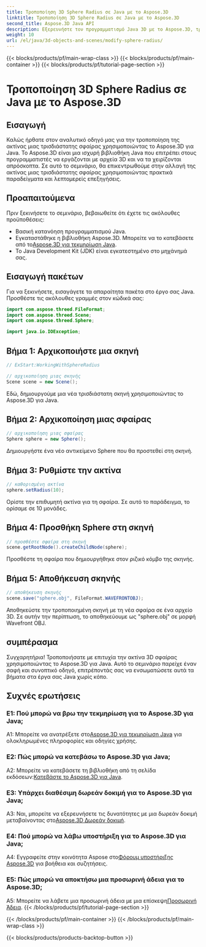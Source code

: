 ```yaml
---
title: Τροποποίηση 3D Sphere Radius σε Java με το Aspose.3D
linktitle: Τροποποίηση 3D Sphere Radius σε Java με το Aspose.3D
second_title: Aspose.3D Java API
description: Εξερευνήστε τον προγραμματισμό Java 3D με το Aspose.3D, τροποποιώντας την ακτίνα σφαίρας χωρίς κόπο. Κάντε λήψη τώρα για μια απρόσκοπτη εμπειρία ανάπτυξης 3D.
weight: 10
url: /el/java/3d-objects-and-scenes/modify-sphere-radius/
---
```


{{< blocks/products/pf/main-wrap-class >}}
{{< blocks/products/pf/main-container >}}
{{< blocks/products/pf/tutorial-page-section >}}

# Τροποποίηση 3D Sphere Radius σε Java με το Aspose.3D

## Εισαγωγή

Καλώς ήρθατε στον αναλυτικό οδηγό μας για την τροποποίηση της ακτίνας μιας τρισδιάστατης σφαίρας χρησιμοποιώντας το Aspose.3D για Java. Το Aspose.3D είναι μια ισχυρή βιβλιοθήκη Java που επιτρέπει στους προγραμματιστές να εργάζονται με αρχεία 3D και να τα χειρίζονται απρόσκοπτα. Σε αυτό το σεμινάριο, θα επικεντρωθούμε στην αλλαγή της ακτίνας μιας τρισδιάστατης σφαίρας χρησιμοποιώντας πρακτικά παραδείγματα και λεπτομερείς επεξηγήσεις.

## Προαπαιτούμενα

Πριν ξεκινήσετε το σεμινάριο, βεβαιωθείτε ότι έχετε τις ακόλουθες προϋποθέσεις:

- Βασική κατανόηση προγραμματισμού Java.
-  Εγκαταστάθηκε η βιβλιοθήκη Aspose.3D. Μπορείτε να το κατεβάσετε από το[Aspose.3D για τεκμηρίωση Java](https://reference.aspose.com/3d/java/).
- Το Java Development Kit (JDK) είναι εγκατεστημένο στο μηχάνημά σας.

## Εισαγωγή πακέτων

Για να ξεκινήσετε, εισαγάγετε τα απαραίτητα πακέτα στο έργο σας Java. Προσθέστε τις ακόλουθες γραμμές στον κώδικά σας:

```java
import com.aspose.threed.FileFormat;
import com.aspose.threed.Scene;
import com.aspose.threed.Sphere;

import java.io.IOException;
```

## Βήμα 1: Αρχικοποιήστε μια σκηνή

```java
// ExStart:WorkingWithSphereRadius

// αρχικοποίηση μιας σκηνής
Scene scene = new Scene();
```

Εδώ, δημιουργούμε μια νέα τρισδιάστατη σκηνή χρησιμοποιώντας το Aspose.3D για Java.

## Βήμα 2: Αρχικοποίηση μιας σφαίρας

```java
// αρχικοποίηση μιας σφαίρας
Sphere sphere = new Sphere();
```

Δημιουργήστε ένα νέο αντικείμενο Sphere που θα προστεθεί στη σκηνή.

## Βήμα 3: Ρυθμίστε την ακτίνα

```java
// καθορισμένη ακτίνα
sphere.setRadius(10);
```

Ορίστε την επιθυμητή ακτίνα για τη σφαίρα. Σε αυτό το παράδειγμα, το ορίσαμε σε 10 μονάδες.

## Βήμα 4: Προσθήκη Sphere στη σκηνή

```java
// προσθέστε σφαίρα στη σκηνή
scene.getRootNode().createChildNode(sphere);
```

Προσθέστε τη σφαίρα που δημιουργήθηκε στον ριζικό κόμβο της σκηνής.

## Βήμα 5: Αποθήκευση σκηνής

```java
// αποθήκευση σκηνής
scene.save("sphere.obj", FileFormat.WAVEFRONTOBJ);
```

Αποθηκεύστε την τροποποιημένη σκηνή με τη νέα σφαίρα σε ένα αρχείο 3D. Σε αυτήν την περίπτωση, το αποθηκεύουμε ως "sphere.obj" σε μορφή Wavefront OBJ.

## συμπέρασμα

Συγχαρητήρια! Τροποποιήσατε με επιτυχία την ακτίνα 3D σφαίρας χρησιμοποιώντας το Aspose.3D για Java. Αυτό το σεμινάριο παρείχε έναν σαφή και συνοπτικό οδηγό, επιτρέποντάς σας να ενσωματώσετε αυτά τα βήματα στα έργα σας Java χωρίς κόπο.

## Συχνές ερωτήσεις

### Ε1: Πού μπορώ να βρω την τεκμηρίωση για το Aspose.3D για Java;

 A1: Μπορείτε να ανατρέξετε στο[Aspose.3D για τεκμηρίωση Java](https://reference.aspose.com/3d/java/) για ολοκληρωμένες πληροφορίες και οδηγίες χρήσης.

### Ε2: Πώς μπορώ να κατεβάσω το Aspose.3D για Java;

 A2: Μπορείτε να κατεβάσετε τη βιβλιοθήκη από τη σελίδα εκδόσεων:[Κατεβάστε το Aspose.3D για Java](https://releases.aspose.com/3d/java/).

### Ε3: Υπάρχει διαθέσιμη δωρεάν δοκιμή για το Aspose.3D για Java;

 A3: Ναι, μπορείτε να εξερευνήσετε τις δυνατότητες με μια δωρεάν δοκιμή μεταβαίνοντας στο[Aspose.3D Δωρεάν δοκιμή](https://releases.aspose.com/).

### Ε4: Πού μπορώ να λάβω υποστήριξη για το Aspose.3D για Java;

 A4: Εγγραφείτε στην κοινότητα Aspose στο[Φόρουμ υποστήριξης Aspose.3D](https://forum.aspose.com/c/3d/18) για βοήθεια και συζητήσεις.

### Ε5: Πώς μπορώ να αποκτήσω μια προσωρινή άδεια για το Aspose.3D;

 A5: Μπορείτε να λάβετε μια προσωρινή άδεια με μια επίσκεψη[Προσωρινή Άδεια](https://purchase.aspose.com/temporary-license/).
{{< /blocks/products/pf/tutorial-page-section >}}

{{< /blocks/products/pf/main-container >}}
{{< /blocks/products/pf/main-wrap-class >}}

{{< blocks/products/products-backtop-button >}}
